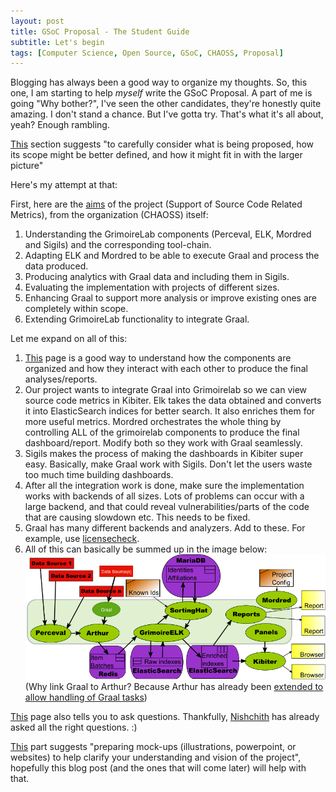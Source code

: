 ```yaml
---
layout: post
title: GSoC Proposal - The Student Guide
subtitle: Let's begin 
tags: [Computer Science, Open Source, GSoC, CHAOSS, Proposal]
---
```


Blogging has always been a good way to organize my thoughts. So, this one, I am starting to help _myself_ write the GSoC Proposal. A part of me is going "Why bother?", I've seen the other candidates, they're honestly quite amazing. I don't stand a chance. But I've gotta try. That's what it's all about, yeah? Enough rambling. 

[This](https://google.github.io/gsocguides/student/finding-the-right-project.html#shortlist) section suggests "to carefully consider what is being proposed, how its scope might be better defined, and how it might fit in with the larger picture"

Here's my attempt at that:

First, here are the [aims](https://github.com/chaoss/grimoirelab/issues/182) of the project (Support of Source Code Related Metrics), from the organization (CHAOSS) itself:
1) Understanding the GrimoireLab components (Perceval, ELK, Mordred and Sigils) and the corresponding tool-chain.
2) Adapting ELK and Mordred to be able to execute Graal and process the data produced.
3) Producing analytics with Graal data and including them in Sigils.
4) Evaluating the implementation with projects of different sizes.
5) Enhancing Graal to support more analysis or improve existing ones are completely within scope.
6) Extending GrimoireLab functionality to integrate Graal.

Let me expand on all of this:
1) [This](https://chaoss.github.io/grimoirelab-tutorial/basics/components.html) page is a good way to understand how the components are organized and how they interact with each other to produce the final analyses/reports.
2) Our project wants to integrate Graal into Grimoirelab so we can view source code metrics in Kibiter. Elk takes the data obtained and converts it into ElasticSearch indices for better search. It also enriches them for more useful metrics. Mordred orchestrates the whole thing by controlling ALL of the grimoirelab components to produce the final dashboard/report. Modify both so they work with Graal seamlessly.
3) Sigils makes the process of making the dashboards in Kibiter super easy. Basically, make Graal work with Sigils. Don't let the users waste too much time building dashboards.
4) After all the integration work is done, make sure the implementation works with backends of all sizes. Lots of problems can occur with a large backend, and that could reveal vulnerabilities/parts of the code that are causing slowdown etc. This needs to be fixed.
5) Graal has many different backends and analyzers. Add to these. For example, use [licensecheck](https://wiki.debian.org/CopyrightReviewTools).
6) All of this can basically be summed up in the image below:
![Modified Components](img/modified_components.png) 
(Why link Graal to Arthur? Because Arthur has already been [extended to allow handling of Graal tasks](https://github.com/chaoss/grimoirelab-graal#how-to-integrate-it-with-arthur))

[This](https://google.github.io/gsocguides/student/finding-the-right-project.html#ask-questions) page also tells you to ask questions. Thankfully, [Nishchith](https://github.com/inishchith) has already asked all the right questions. :)

[This](https://google.github.io/gsocguides/student/finding-the-right-project.html#from-project-idea-to-project-plan) part suggests "preparing mock-ups (illustrations, powerpoint, or websites) to help clarify your understanding and vision of the project", hopefully this blog post (and the ones that will come later) will help with that. 
